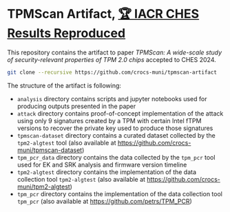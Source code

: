 # TPMScan Artifact,  [🏆 IACR CHES Results Reproduced](https://artifacts.iacr.org/tches/2024/a17/)

This repository contains the artifact to paper *TPMScan: A wide-scale study of security-relevant properties of TPM 2.0 chips* accepted to CHES 2024.

```bash
git clone --recursive https://github.com/crocs-muni/tpmscan-artifact
```

The structure of the artifact is following:

- `analysis` directory contains scripts and jupyter notebooks used for producing outputs presented in the paper
- `attack` directory contains proof-of-concept implementation of the attack using only 9 signatures created by a TPM with certain Intel fTPM versions to recover the private key used to produce those signatures
- `tpmscan-dataset` directory contains a curated dataset collected by the `tpm2-algtest` tool (also available at https://github.com/crocs-muni/tpmscan-dataset)
- `tpm_pcr_data` directory contains the data collected by the `tpm_pcr` tool used for EK and SRK analysis and firmware version timeline
- `tpm2-algtest` directory contains the implementation of the data collection tool `tpm2-algtest` (also available at https://github.com/crocs-muni/tpm2-algtest)
- `tpm_pcr` directory contains the implementation of the data collection tool `tpm_pcr` (also available at https://github.com/petrs/TPM_PCR)
